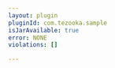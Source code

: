 ```yaml
---
layout: plugin
pluginId: com.tezooka.sample
isJarAvailable: true
error: NONE
violations: []

---
```

